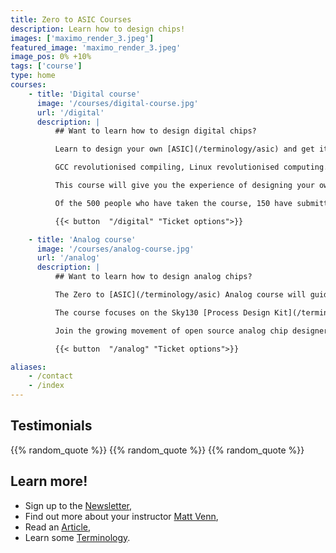 ```yaml
---
title: Zero to ASIC Courses
description: Learn how to design chips!
images: ['maximo_render_3.jpeg']
featured_image: 'maximo_render_3.jpeg'
image_pos: 0% +10%
tags: ['course']
type: home
courses:
    - title: 'Digital course'
      image: '/courses/digital-course.jpg'
      url: '/digital'
      description: |
          ## Want to learn how to design digital chips?

          Learn to design your own [ASIC](/terminology/asic) and get it fabricated! Thanks to the new open source [Process Development Kit](/terminology/pdk) from Google and Skywater and the OpenLane ASIC tools from [Efabless](https://efabless.com/), we now have the opportunity to get involved in this exciting field without signing NDAs or paying a fortune for tool licenses.

          GCC revolutionised compiling, Linux revolutionised computing. Android revolutionised phones. Arduino revolutionised microcontrollers. RISCV is revolutionising ISAs. The next step is open source silicon.

          This course will give you the experience of designing your own microchip using free and open source tools and getting it manufactured on an open source [PDK](/terminology/pdk).

          Of the 500 people who have taken the course, 150 have submitted designs for [MPW2](/post/mpw2-submitted/), [MPW3](/post/mpw3), [MPW4](/post/mpw4_submitted), [MPW5](/post/mpw5_submitted), [MPW6](/post/mpw6_submitted), [MPW7](/post/mpw7_submitted), [MPW8](/post/mpw8_submitted) and [Tiny Tapeout](https://tinytapeout.com).

          {{< button  "/digital" "Ticket options">}}

    - title: 'Analog course'
      image: '/courses/analog-course.jpg'
      url: '/analog'
      description: |
          ## Want to learn how to design analog chips?

          The Zero to [ASIC](/terminology/asic) Analog course will guide you through the process of taping out analog integrated circuits using open-source tools. While digital design often relies on hardware description languages and automated synthesis, analog design involves more in depth simulation and drawing circuit layouts by hand. You'll learn to use tools like Xschem for schematic capture, NGspice for simulation, and Magic for layout. 

          The course focuses on the Sky130 [Process Design Kit](/terminology/pdk), a readily available open-source PDK well-suited for mixed-signal designs. You'll gain practical experience by drawing schematics, simulating, and ultimately taping out your own analog circuits, culminating in the fabrication of a physical chip through [Tiny Tapeout](https://tinytapeout.com/specs/analog). 

          Join the growing movement of open source analog chip designers by taking this course!

          {{< button  "/analog" "Ticket options">}}

aliases:
    - /contact
    - /index
---
```


## Testimonials

{{% random_quote %}}
{{% random_quote %}}
{{% random_quote %}}

## Learn more!

* Sign up to the [Newsletter](/newsletter),
* Find out more about your instructor [Matt Venn](/matt_venn),
* Read an [Article](/post),
* Learn some [Terminology](/terminology).




